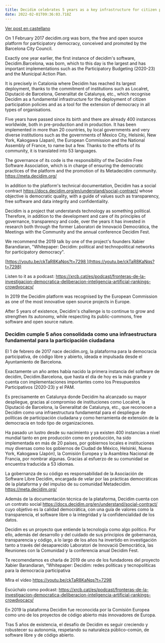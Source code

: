 ```yaml
---
title: Decidim celebrates 5 years as a key infrastructure for citizen participation
date: 2022-02-01T09:36:03.718Z
---
```

[Ver post en castellano](/blog/2022-02-01-decidim-celebrates-5-years-as-a-key-infrastructure-for-citizen-participation/#cast)

On 1 February 2017 decidim.org was born, the free and open source platform for participatory democracy, conceived and promoted by the Barcelona City Council.

Exactly one year earlier, the first instance of decidim's software, Decidim.Barcelona, was born, which to this day is the largest and has important implementations such as the Participatory Budgeting (2020-23) and the Municipal Action Plan.

It is precisely in Catalonia where Decidim has reached its largest deployment, thanks to the commitment of institutions such as Localret, Diputació de Barcelona, Generalitat de Catalunya, etc., which recognise Decidim as a fundamental infrastructure for the deployment of citizen participation policies and as a tool for the extension of democracy in all types of organisations.  

Five years have passed since its birth and there are already 400 instances worldwide, both in pre-production and in production. It has been implemented in more than 20 countries, by local governments and very diverse institutions such as the governments of Mexico City, Helsinki, New York, Kakogawa (Japan), the European Commission and the National Assembly of France, to name but a few. Thanks to the efforts of its community, it is translated into 53 languages.

The governance of its code is the responsibility of the Decidim Free Software Association, which is in charge of ensuring the democratic practices of the platform and the promotion of its Metadecidim community. <https://meta.decidim.org/>

In addition to the platform's technical documentation, Decidim has a social contract <https://docs.decidim.org/en/understand/social-contract/> whose objective is democratic quality, with a guide of values such as transparency, free software and data integrity and confidentiality. 

Decidim is a project that understands technology as something political. Therefore, in addition to the development and care of its principles of governance, transparency and code, over the years it has invested in research both through the former Laboratori de Innovació Democràtica, the Meetings with the Community and the annual conference Decidim Fest.

We recommend the 2019 talk by one of the project's founders Xabier Barandiaran, "Whitepaper: Decidim: political and technopolitical networks for participatory democracy".

[https://youtu.be/ckTaR8KaNqs?t=7298 ](https://youtu.be/ckTaR8KaNqs?t=7298)

Listen to it as a podcast: <https://xrcb.cat/es/podcast/fronteras-de-la-investigacion-democratica-deliberacion-inteligencia-artificial-rankings-crowdvocacy/>

In 2019 the Decidim platform was recognised by the European Commission as one of the most innovative open source projects in Europe. 

After 5 years of existence, Decidim's challenge is to continue to grow and strengthen its autonomy, while respecting its public-commons, free software and open source nature.

### <a name="cast"></a>Decidim cumple 5 años consolidada como una infraestructura fundamental para la participación ciudadana

El 1 de febrero de 2017 nace decidim.org, la plataforma para la democracia participativa, de código libre y abierto, ideada e impulsada desde el Ayuntamiento de Barcelona.

Exactamente un año antes había nacido la primera instancia del software de decidim, Decidim.Barcelona, que hasta el día de hoy es la más grande y cuenta con implementaciones importantes como los Presupuestos Participativos (2020-23) y el PAM.

Es precisamente en Catalunya donde Decidim ha alcanzado su mayor despliegue, gracias al compromiso de instituciones como Localret, la Diputació de Barcelona, la Generalitat de Catalunya, etc., que reconocen a Decidim como una infraestructura fundamental para el despliegue de políticas de participación ciudadana y como herramienta de extensión de la democracia en todo tipo de organizaciones.  

Ha pasado un lustro desde su nacimiento y ya existen 400 instancias a nivel mundial tanto en pre producción como en producción, ha sido implementada en más de 20 países, por gobiernos locales e instituciones muy diversas como los gobiernos de Ciudad de México, Helsinki, Nueva York, Kakogawa (Japón), la Comisión Europea y la Asamblea Nacional de Francia, por nombrar algunas. Gracias al esfuerzo de su comunidad se encuentra traducida a 53 idiomas.

La gobernanza de su código es responsabilidad de la Asociación de Software Libre Decidim, encargada de velar por las prácticas democráticas de la plataforma y del impulso de su comunidad Metadecidim. <https://meta.decidim.org/>

Además de la documentación técnica de la plataforma, Decidim cuenta con un contrato social <https://docs.decidim.org/en/understand/social-contract/> cuyo objetivo es la calidad democrática, con una guía de valores como la transparencia, el software libre o la integridad y la confidencialidad de los datos. 

Decidim es un proyecto que entiende la tecnología como algo político. Por ello, además del desarrollo y del cuidado de sus principios de gobernanza, transparencia y código, a lo largo de los años ha invertido en investigación tanto a través del desaparecido Laboratori de Innovació Democràtica, las Reuniones con la Comunidad y la conferencia anual Decidim Fest.

Te recomendamos es charla de 2019 de uno de los fundadores del proyecto Xabier Barandiaran, “Whitepaper: Decidim: redes políticas y tecnopolíticas para la democracia participativa

MIra el vídeo <https://youtu.be/ckTaR8KaNqs?t=7298> 

Escúchalo como podcast: <https://xrcb.cat/es/podcast/fronteras-de-la-investigacion-democratica-deliberacion-inteligencia-artificial-rankings-crowdvocacy/>

En 2019 la plataforma Decidim fue reconocida por la Comisión Europea como uno de los proyectos de código abierto más innovadores de Europa. 

Tras 5 años de existencia, el desafío de Decidim es seguir creciendo y robustecer su autonomía, respetando su naturaleza público-común, de software libre y de código abierto.